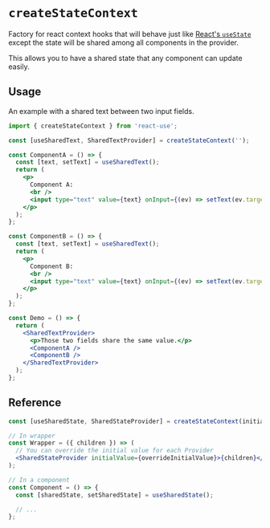 # `createStateContext`

Factory for react context hooks that will behave just like [React's `useState`](https://reactjs.org/docs/hooks-reference.html#usestate) except the state will be shared among all components in the provider.

This allows you to have a shared state that any component can update easily.

## Usage

An example with a shared text between two input fields.

```jsx
import { createStateContext } from 'react-use';

const [useSharedText, SharedTextProvider] = createStateContext('');

const ComponentA = () => {
  const [text, setText] = useSharedText();
  return (
    <p>
      Component A:
      <br />
      <input type="text" value={text} onInput={(ev) => setText(ev.target.value)} />
    </p>
  );
};

const ComponentB = () => {
  const [text, setText] = useSharedText();
  return (
    <p>
      Component B:
      <br />
      <input type="text" value={text} onInput={(ev) => setText(ev.target.value)} />
    </p>
  );
};

const Demo = () => {
  return (
    <SharedTextProvider>
      <p>Those two fields share the same value.</p>
      <ComponentA />
      <ComponentB />
    </SharedTextProvider>
  );
};
```

## Reference

<!-- eslint-skip -->

```jsx
const [useSharedState, SharedStateProvider] = createStateContext(initialValue);

// In wrapper
const Wrapper = ({ children }) => (
  // You can override the initial value for each Provider
  <SharedStateProvider initialValue={overrideInitialValue}>{children}</SharedStateProvider>
);

// In a component
const Component = () => {
  const [sharedState, setSharedState] = useSharedState();

  // ...
};
```
